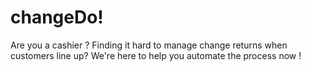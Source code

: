 # changeDo!

Are you a cashier ? Finding it hard to manage change returns when customers line up? We're here to help you automate the process now !